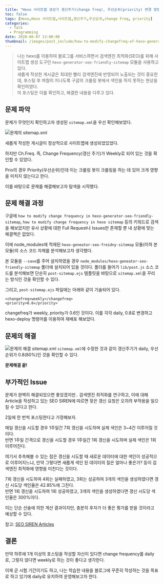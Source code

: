 ```yaml
---
title: "Hexo 사이트맵 생성기 갱신주기(change freq), 우선순위(priority) 변경 방법"
toc: false
tags: [Hexo,Hexo 사이트맵,사이트맵,갱신주기,우선순위,change Freq, priority]
categories:
  - Talk
  - Programming
date: 2020-06-07 13:00:00
thumbnail: /images/post_include/how-to-modify-changefreq-of-hexo-generator-seo-friendly-sitemap/hexo_poster.png
---
```

> 나는 hexo를 이용하여 블로그를 서비스하면서 검색엔진 최적화(SEO)를 위해 사이트맵 생성 도구인 `hexo-generator-seo-friendly-sitemap` 모듈을 사용하고 있다.  
> 새롭게 작성한 게시글은 최대한 빨리 검색엔진에 반영되어 노출되는 것이 중요한데, 포스팅 후 며칠이 지나도록 구글의 크롤링 봇에서 색인을 하지 못하는 현상을 확인하였다.  
> 이 포스팅은 이를 확인하고, 해결한 내용을 다루고 있다.

## 문제 파악
문제가 무엇인지 확인하고자 생성된 `sitemap.xml`을 우선 확인해보았다.

![문제의 sitemap.xml](/images/post_include/how-to-modify-changefreq-of-hexo-generator-seo-friendly-sitemap/SITEMAP_weekly.JPG "문제의 sitemap.xml")

새롭게 작성한 게시글이 정상적으로 사이트맵에 생성되었있었다.

하지만 Ch.Freq. 즉, Change Frequency(갱신 주기)가 Weekly로 되어 있는 것을 확인할 수 있었다.

Prio의 경우 Priority(우선순위)인데 이는 크롤링 봇이 크롤링을 하는 데 있어 크게 영향을 미치지 않는다고 한다.

이를 바탕으로 문제를 해결해보고자 탐색을 시작했다.

## 문제 해결 과정
구글에 `how to modify change frequency in hexo-generator-seo-friendly-sitemap`, `how to modify change frequency in hexo sitemap` 등의 키워드로 검색을 해보았지만 유사 상황에 대한 Full Request나 Issues만 존재할 뿐 내 상황에 맞는 해결책은 없었다.

이에 node_modules에 적재된 `hexo-geneator-seo-freidny-sitemap` 모듈(이하 본 모듈)의 소스 코드 자체를 분석해보고자 생각했다.

본 모듈을 `--save`를 주어 설치하였을 경우 `node_modules/hexo-geneator-seo-friendly-sitemap` 폴더에 설치되어 있을 것이다. 폴더를 들어가 `lib/post.js` 소스 코드를 분석해보면 단순히 `post-sitemap.ejs` 템플릿을 바탕으로 `sitemap.xml`을 꾸리는 방식인 것을 확인할 수 있다.

그리고, `post-sitemap.ejs` 파일에는 아래와 같이 기술되어 있다.
```ejs
<changefreq>weekly</changefreq>
<priority>0.6</priority>
```
changefreq가 weekly, priority가 0.6인 것이다. 이를 각각 daily, 0.8로 변경하고 hexo-deploy 명령어를 이용하여 재배포 해보았다.

## 문제의 해결
![문제의 해결 sitemap.xml](/images/post_include/how-to-modify-changefreq-of-hexo-generator-seo-friendly-sitemap/SITEMAP_daily.JPG "문제의 해결 sitemap.xml")
`sitemap.xml`에 수정한 것과 같이 갱신주기가 daily, 우선순위가 0.8(80%)인 것을 확인할 수 있다.

**문제해결 끝!**

## 부가적인 Issue
문제가 완벽히 해결되었으면 좋았겠지만.. 검색엔진 최적화를 연구하고, 이에 대해 Article을 작성하고 있는 SEO SIREN에 따르면 잦은 갱신 요청은 오히려 부작용을 일으킬 수 있다고 한다.

2일에 한 번씩 포스팅한다고 가정해보자.

매일 갱신을 시도할 경우 1주일간 7회 갱신을 시도하며 실제 색인은 3~4건 이루어질 것이다.  
반면 1주일 간격으로 갱신을 시도할 경우 1주일간 1회 갱신을 시도하며 실제 색인은 1회 이루어진다.

여기서 추측해볼 수 있는 점은 갱신을 시도할 때 새로운 데이터에 대한 색인이 성공적으로 이루어지느냐, 만약 그렇다면 새롭게 색인 된 데이터의 질은 얼마나 좋은가? 등이 검색엔진 최적화에 영향을 미친다는 것이다.

7회 갱신을 시도하여 4회는 실패하였고, 3회는 성공하여 3개의 색인을 생성하였다면 갱신 시도당 색인율은 42.85%에 그친다.  
반면 1회 갱신을 시도하여 1회 성공하였고, 3개의 색인을 생성하였다면 갱신 시도당 색인율은 300%이다.

이는 단순 산술에 의한 계산 결과이지만, 충분히 후자가 더 좋은 평가를 받을 것이라고 예상할 수 있다.

참고: [SEO SIREN Articles](https://www.seosiren.com/changing-sitemap-articles-frequency-to-monthly/)

## 결론
만약 하루에 1개 이상의 포스팅을 작성할 자신이 있다면 change frequency를 daily로, 그렇지 않다면 weekly로 하는 것이 좋다고 생각한다.

이제 곧 시험 기간이기도 하고, 나는 학습한 내용을 블로그에 꾸준히 작성하는 것을 목표로 하고 있기에 daily로 유지하여 운영해보고자 한다. 